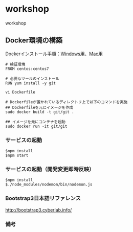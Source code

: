 # workshop
workshop

## Docker環境の構築
Dockerインストール手順：[Windows用](https://sukkiri.jp/technologies/virtualizers/docker/docker-win_install.html)、[Mac用](https://sukkiri.jp/technologies/virtualizers/docker/docker-mac_install.html)

```Docker:Dockerfile
# 検証環境
FROM centos:centos7

# 必要なツールのインストール
RUN yum install -y git
```

```vi:Mac
vi Dockerfile
```

```
# Dockerfileが置かれているディレクトリ上で以下のコマンドを実施
## Dockerfileを元にイメージを作成
sudo docker build -t git/git .

## イメージを元にコンテナを起動
sudo docker run -it git/git
```

### サービスの起動
```
$npm install
$npm start
```

### サービスの起動（開発変更即時反映）
```
$npm install
$./node_modules/nodemon/bin/nodemon.js
```

### Bootstrap3日本語リファレンス
http://bootstrap3.cyberlab.info/

### 備考
